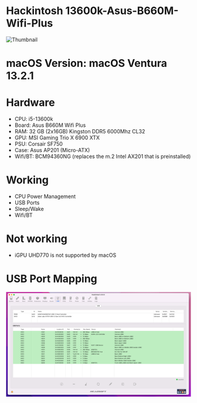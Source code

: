 # Hackintosh 13600k-Asus-B660M-Wifi-Plus

![Thumbnail](Docs/Thumbnail.png)

# macOS Version: macOS Ventura 13.2.1

# Hardware
- CPU: i5-13600k
- Board: Asus B660M Wifi Plus
- RAM: 32 GB (2x16GB) Kingston DDR5 6000Mhz CL32
- GPU: MSI Gaming Trio X 6900 XTX
- PSU: Corsair SF750
- Case: Asus AP201 (Micro-ATX)
- Wifi/BT: BCM94360NG (replaces the m.2 Intel AX201 that is preinstalled)

# Working
- CPU Power Management
- USB Ports
- Sleep/Wake
- Wifi/BT

# Not working
- iGPU UHD770 is not supported by macOS

# USB Port Mapping

![USB Port Mapping](Docs/USB-Mapping.png)
